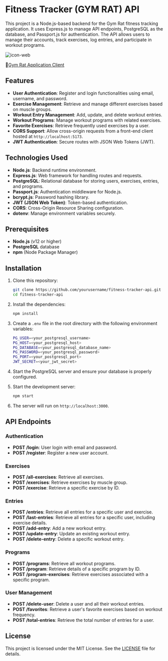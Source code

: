
# Fitness Tracker (GYM RAT) API

This project is a Node.js-based backend for the Gym Rat fitness tracking application. It uses Express.js to manage API endpoints, PostgreSQL as the database, and Passport.js for authentication. The API allows users to manage their accounts, track exercises, log entries, and participate in workout programs.

![icon-web](https://github.com/user-attachments/assets/0ba73f20-0a97-44e1-95e3-c52dc35d7cae)

🔗[Gym Rat Application Client](https://github.com/chatzakis/gym-rat-web-client)

## Features

- **User Authentication**: Register and login functionalities using email, username, and password.
- **Exercise Management**: Retrieve and manage different exercises based on muscle groups.
- **Workout Entry Management**: Add, update, and delete workout entries.
- **Workout Programs**: Manage workout programs with related exercises.
- **Favorite Exercises**: Retrieve frequently used exercises by a user.
- **CORS Support**: Allow cross-origin requests from a front-end client hosted at `http://localhost:5173`.
- **JWT Authentication**: Secure routes with JSON Web Tokens (JWT).

## Technologies Used

- **Node.js**: Backend runtime environment.
- **Express.js**: Web framework for handling routes and requests.
- **PostgreSQL**: Relational database for storing users, exercises, entries, and programs.
- **Passport.js**: Authentication middleware for Node.js.
- **bcrypt.js**: Password hashing library.
- **JWT (JSON Web Token)**: Token-based authentication.
- **CORS**: Cross-Origin Resource Sharing configuration.
- **dotenv**: Manage environment variables securely.

## Prerequisites

- **Node.js** (v12 or higher)
- **PostgreSQL** database
- **npm** (Node Package Manager)

## Installation

1. Clone this repository:
   ```bash
   git clone https://github.com/yourusername/fitness-tracker-api.git
   cd fitness-tracker-api
   ```

2. Install the dependencies:
   ```bash
   npm install
   ```

3. Create a `.env` file in the root directory with the following environment variables:
   ```bash
   PG_USER=<your_postgresql_username>
   PG_HOST=<your_postgresql_host>
   PG_DATABASE=<your_postgresql_database_name>
   PG_PASSWORD=<your_postgresql_password>
   PG_PORT=<your_postgresql_port>
   JWT_SECRET=<your_jwt_secret>
   ```

4. Start the PostgreSQL server and ensure your database is properly configured.

5. Start the development server:
   ```bash
   npm start
   ```

6. The server will run on `http://localhost:3000`.

## API Endpoints

### Authentication

- **POST /login**: User login with email and password.
- **POST /register**: Register a new user account.

### Exercises

- **POST /all-exercises**: Retrieve all exercises.
- **POST /exercises**: Retrieve exercises by muscle group.
- **POST /exercise**: Retrieve a specific exercise by ID.

### Entries

- **POST /entries**: Retrieve all entries for a specific user and exercise.
- **POST /last-entries**: Retrieve all entries for a specific user, including exercise details.
- **POST /add-entry**: Add a new workout entry.
- **POST /update-entry**: Update an existing workout entry.
- **POST /delete-entry**: Delete a specific workout entry.

### Programs

- **POST /programs**: Retrieve all workout programs.
- **POST /program**: Retrieve details of a specific program by ID.
- **POST /program-exercises**: Retrieve exercises associated with a specific program.

### User Management

- **POST /delete-user**: Delete a user and all their workout entries.
- **POST /favorites**: Retrieve a user's favorite exercises based on workout frequency.
- **POST /total-entries**: Retrieve the total number of entries for a user.

## License

This project is licensed under the MIT License. See the [LICENSE](LICENSE) file for details.
